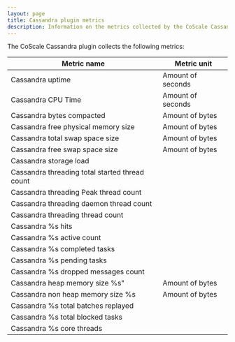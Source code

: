 ```yaml
---
layout: page
title: Cassandra plugin metrics
description: Information on the metrics collected by the CoScale Cassandra plugin.
---
```


The CoScale Cassandra plugin collects the following metrics:

|                    Metric name                  |       Metric unit       |
|-------------------------------------------------|-------------------------|
| Cassandra uptime                                |  Amount of seconds      |
| Cassandra CPU Time                              |  Amount of seconds      |
| Cassandra bytes compacted                       |  Amount of bytes        |
| Cassandra free physical memory size             |  Amount of bytes        |
| Cassandra total swap space size                 |  Amount of bytes        |
| Cassandra free swap space size                  |  Amount of bytes        |
| Cassandra storage load                          |                         |
| Cassandra threading total started thread count  |                         |
| Cassandra threading Peak thread count           |                         |
| Cassandra threading daemon thread count         |                         |
| Cassandra threading thread count                |                         |
| Cassandra %s hits                               |                         |
| Cassandra %s active count                       |                         |
| Cassandra %s completed tasks                    |                         |
| Cassandra %s pending tasks                      |                         |
| Cassandra %s dropped messages count             |                         |
| Cassandra heap memory size %s"                  |  Amount of bytes        |
| Cassandra non heap memory size %s               |  Amount of bytes        |
| Cassandra %s total batches replayed             |                         |
| Cassandra %s total blocked tasks                |                         |
| Cassandra %s core threads                       |                         |

